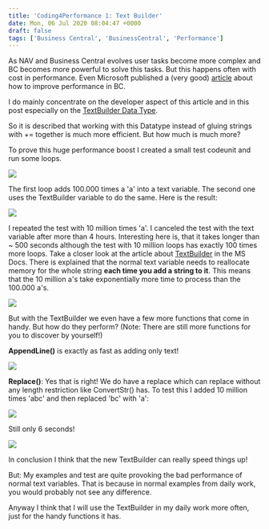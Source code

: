 ```yaml
---
title: 'Coding4Performance 1: Text Builder'
date: Mon, 06 Jul 2020 08:04:47 +0000
draft: false
tags: ['Business Central', 'BusinessCentral', 'Performance']
---
```


As NAV and Business Central evolves user tasks become more complex and BC becomes more powerful to solve this tasks. But this happens often with cost in performance. Even Microsoft published a (very good) [article](https://docs.microsoft.com/en-us/dynamics365/business-central/dev-itpro/performance/performance-overview) about how to improve performance in BC.

I do mainly concentrate on the developer aspect of this article and in this post especially on the [TextBuilder Data Type](https://docs.microsoft.com/en-us/dynamics365/business-central/dev-itpro/developer/methods-auto/textbuilder/textbuilder-data-type).

So it is described that working with this Datatype instead of gluing strings with += together is much more efficient. But how much is much more?

To prove this huge performance boost I created a small test codeunit and run some loops.

![](https://stefanmaron.files.wordpress.com/2020/07/image-4.png)

The first loop adds 100.000 times a 'a' into a text variable. The second one uses the TextBuilder variable to do the same. Here is the result:

![](https://stefanmaron.files.wordpress.com/2020/07/image-6.png)

I repeated the test with 10 million times 'a'. I canceled the test with the text variable after more than 4 hours. Interesting here is, that it takes longer than ~ 500 seconds although the test with 10 million loops has exactly 100 times more loops. Take a closer look at the article about [TextBuilder](https://docs.microsoft.com/en-us/dynamics365/business-central/dev-itpro/developer/methods-auto/textbuilder/textbuilder-data-type#remarks) in the MS Docs. There is explained that the normal text variable needs to reallocate memory for the whole string **each time you add a string to it**. This means that the 10 million a's take exponentially more time to process than the 100.000 a's.

![](https://stefanmaron.files.wordpress.com/2020/07/image-7.png)

But with the TextBuilder we even have a few more functions that come in handy. But how do they perform? (Note: There are still more functions for you to discover by yourself!)

**AppendLine()** is exactly as fast as adding only text!

![](https://stefanmaron.files.wordpress.com/2020/07/image-8.png)

**Replace()**: Yes that is right! We do have a replace which can replace without any length restriction like ConvertStr() has. To test this I added 10 million times 'abc' and then replaced 'bc' with 'a':

![](https://stefanmaron.files.wordpress.com/2020/07/image-9.png)

Still only 6 seconds!

![](https://stefanmaron.files.wordpress.com/2020/07/image-10.png)

In conclusion I think that the new TextBuilder can really speed things up!

But: My examples and test are quite provoking the bad performance of normal text variables. That is because in normal examples from daily work, you would probably not see any difference.

Anyway I think that I will use the TextBuilder in my daily work more often, just for the handy functions it has.